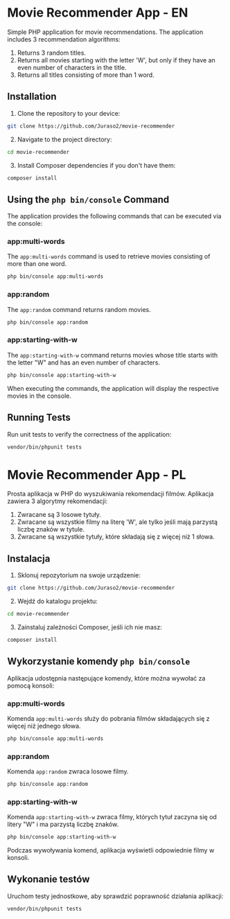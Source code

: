 # Movie Recommender App - EN
Simple PHP application for movie recommendations. The application includes 3 recommendation algorithms:

1. Returns 3 random titles.
2. Returns all movies starting with the letter 'W', but only if they have an even number of characters in the title.
3. Returns all titles consisting of more than 1 word.

## Installation
1. Clone the repository to your device:
```bash
git clone https://github.com/Juraso2/movie-recommender
```

2. Navigate to the project directory:
```bash
cd movie-recommender
```

3. Install Composer dependencies if you don't have them:
```bash
composer install
```

## Using the `php bin/console` Command
The application provides the following commands that can be executed via the console:

### app:multi-words
The `app:multi-words` command is used to retrieve movies consisting of more than one word.

```bash
php bin/console app:multi-words
```

### app:random
The `app:random` command returns random movies.

```bash
php bin/console app:random
```

### app:starting-with-w
The `app:starting-with-w` command returns movies whose title starts with the letter "W" and has an even number of characters.

```bash
php bin/console app:starting-with-w
```

When executing the commands, the application will display the respective movies in the console.

## Running Tests
Run unit tests to verify the correctness of the application:

```bash
vendor/bin/phpunit tests
```

# Movie Recommender App - PL
Prosta aplikacja w PHP do wyszukiwania rekomendacji filmów. Aplikacja zawiera 3 algorytmy rekomendacji:

1. Zwracane są 3 losowe tytuły.
2. Zwracane są wszystkie filmy na literę 'W', ale tylko jeśli mają parzystą liczbę znaków w tytule.
3. Zwracane są wszystkie tytuły, które składają się z więcej niż 1 słowa.

## Instalacja
1. Sklonuj repozytorium na swoje urządzenie:
```bash
git clone https://github.com/Juraso2/movie-recommender
```

2. Wejdź do katalogu projektu:
```bash
cd movie-recommender
```

3. Zainstaluj zależności Composer, jeśli ich nie masz:
```bash
composer install
```

## Wykorzystanie komendy `php bin/console`
Aplikacja udostępnia następujące komendy, które można wywołać za pomocą konsoli:

### app:multi-words
Komenda `app:multi-words` służy do pobrania filmów składających się z więcej niż jednego słowa.

```bash
php bin/console app:multi-words
```

### app:random
Komenda `app:random` zwraca losowe filmy.

```bash
php bin/console app:random
```

### app:starting-with-w
Komenda `app:starting-with-w` zwraca filmy, których tytuł zaczyna się od litery "W" i ma parzystą liczbę znaków.

```bash
php bin/console app:starting-with-w
```

Podczas wywoływania komend, aplikacja wyświetli odpowiednie filmy w konsoli.

## Wykonanie testów
Uruchom testy jednostkowe, aby sprawdzić poprawność działania aplikacji:
```bash
vendor/bin/phpunit tests
```
